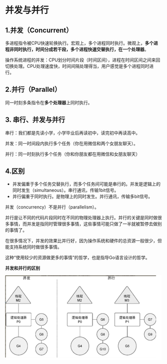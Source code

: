 # 并发与并行



## 1.并发（Concurrent）

多进程指令被CPU快速轮换执行。宏观上，多个进程同时执行。微观上，**多个进程非同时执行，时间分成若干段，多个进程快速交替执行，在一个处理器**。

操作系统进程的并发：CPU划分时间片段（时间区间），进程在时间区间之间来回切换处理。CPU处理速度快，时间间隔处理得当，用户感觉是多个进程同时进行。





## 2.并行（Parallel）

同一时刻多条指令在**多个处理器**上同时执行。





## 3. 串行、并发与并行

串行：我们都是先读小学，小学毕业后再读初中，读完初中再读高中。

并发：同一时间段内执行多个任务（你在用微信和两个女朋友聊天）。

并行：同一时刻执行多个任务（你和你朋友都在用微信和女朋友聊天）



## 4.区别

- 并发偏重于多个任务交替执行，而多个任务间可能是串行的。并发是逻辑上的同时发生（simultaneous）。串行通讯，传输1bit信号。
- 并行偏重于同时执行。是物理上的同时发生。并行通讯，传输多bit信号。



并发（concurrency）不是并行（parallelism）。

并行是让不同的代码片段同时在不同的物理处理器上执行。并行的关键是同时做很多事情，而并发是指同时管理很多事情，这些事情可能只做了一半就被暂停去做别的事情了。

在很多情况下，并发的效果比并行好，因为操作系统和硬件的总资源一般很少，但能支持系统同时做很多事情。

这种“使用较少的资源做更多的事情”的哲学，也是指导Go语言设计的哲学。



**并发和并行的区别**

![](https://raw.githubusercontent.com/hujianli94/Picgo-atlas/main/img/20230412103633.png)

